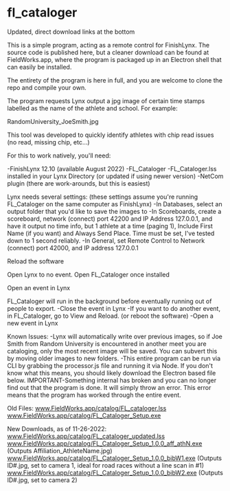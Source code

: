 # fl_cataloger

Updated, direct download links at the bottom

This is a simple program, acting as a remote control for FinishLynx. The source code is published here, but a cleaner download can be found at FieldWorks.app, where the program is packaged up in an Electron shell that can easily be installed.

The entirety of the program is here in full, and you are welcome to clone the repo and compile your own.

The program requests Lynx output a jpg image of certain time stamps labelled as the name of the athlete and school. For example:

RandomUniversity_JoeSmith.jpg

This tool was developed to quickly identify athletes with chip read issues (no read, missing chip, etc...)

For this to work natively, you'll need:

-FinishLynx 12.10 (available August 2022)
-FL_Cataloger
-FL_Cataloger.lss installed in your Lynx Directory (or updated if using newer version)
-NetCom plugin (there are work-arounds, but this is easiest)

Lynx needs several settings:
(these settings assume you're running FL_Cataloger on the same computer as FinishLynx)
-In Databases, select an output folder that you'd like to save the images to
-In Scoreboards, create a scoreboard, network (connect) port 42200 and IP Address 127.0.0.1, and have it output no time info, but 1 athlete at a time (paging 1), Include First Name (if you want) and Always Send Place.
Time must be set, I've tested down to 1 second reliably.
-In General, set Remote Control to Network (connect) port 42000, and IP address 127.0.0.1

Reload the software

Open Lynx to no event.
Open FL_Cataloger once installed

Open an event in Lynx

FL_Cataloger will run in the background before eventually running out of people to export.
-Close the event in Lynx
-If you want to do another event, in FL_Cataloger, go to View and Reload. (or reboot the software)
-Open a new event in Lynx

Known Issues:
-Lynx will automatically write over previous images, so if Joe Smith from Random University is encountered in another meet you are cataloging, only the most recent image will be saved. You can subvert this by moving older images to new folders.
-This entire program can be run via CLI by grabbing the processor.js file and running it via Node. If you don't know what this means, you should likely download the Electron based file below.
IMPORTANT-Something internal has broken and you can no longer find out that the program is done.  It will simply throw an error. This error means that the program has worked through the entire event.

Old Files:
www.FieldWorks.app/catalog/FL_cataloger.lss
www.FieldWorks.app/catalog/FL_Cataloger_Setup.exe

New Downloads, as of 11-26-2022:
www.FieldWorks.app/catalog/FL_cataloger_updated.lss<br>
www.FieldWorks.app/catalog/FL_Cataloger_Setup_1.0.0_aff_athN.exe  (Outputs Affiliation_AthleteName.jpg)<br>
www.FieldWorks.app/catalog/FL_Cataloger_Setup_1.0.0_bibW1.exe (Outputs ID#.jpg, set to camera 1, ideal for road races without a line scan in #1)<br>
www.FieldWorks.app/catalog/FL_Cataloger_Setup_1.0.0_bibW2.exe (Outputs ID#.jpg, set to camera 2)<br>
